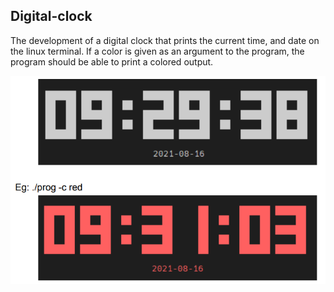 ## Digital-clock

The development of a digital clock that prints the current time, and date on the linux
terminal. If a color is given as an argument to the program, the program should be able to
print a colored output. 

![example](images/example.png)

